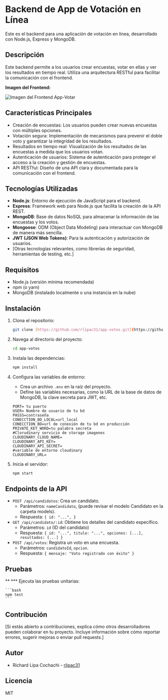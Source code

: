 # Backend de App de Votación en Línea

Este es el backend para una aplicación de votación en línea, desarrollado con Node.js, Express y MongoDB.

## Descripción

Este backend permite a los usuarios crear encuestas, votar en ellas y ver los resultados en tiempo real. Utiliza una arquitectura RESTful para facilitar la comunicación con el frontend.

**Imagen del Frontend:**

<img src="https://res.cloudinary.com/rlipac/image/upload/v1743039674/votos_degbfu.png" alt="Imagen del Frontend App-Votar">


## Características Principales

* Creación de encuestas: Los usuarios pueden crear nuevas encuestas con múltiples opciones.
* Votación segura: Implementación de mecanismos para prevenir el doble voto y garantizar la integridad de los resultados.
* Resultados en tiempo real: Visualización de los resultados de las encuestas a medida que los usuarios votan.
* Autenticación de usuarios: Sistema de autenticación para proteger el acceso a la creación y gestión de encuestas.
* API RESTful: Diseño de una API clara y documentada para la comunicación con el frontend.

## Tecnologías Utilizadas

* **Node.js**: Entorno de ejecución de JavaScript para el backend.
* **Express**: Framework web para Node.js que facilita la creación de la API REST.
* **MongoDB**: Base de datos NoSQL para almacenar la información de las encuestas y los votos.
* **Mongoose**: ODM (Object Data Modeling) para interactuar con MongoDB de manera más sencilla.
* **JWT (JSON Web Tokens)**: Para la autenticación y autorización de usuarios.
* [Otras tecnologías relevantes, como librerías de seguridad, herramientas de testing, etc.]

## Requisitos

* Node.js (versión mínima recomendada)
* npm (o yarn)
* MongoDB (instalado localmente o una instancia en la nube)

## Instalación

1.  Clona el repositorio:

    ```bash
    git clone [https://github.com/rlipac31/app-votos.git](https://github.com/rlipac31/app-votos.git)
    ```

2.  Navega al directorio del proyecto:

    ```bash
    cd app-votos
    ```

3.  Instala las dependencias:

    ```bash
    npm install
    ```

4.  Configura las variables de entorno:

    * Crea un archivo `.env` en la raíz del proyecto.
    * Define las variables necesarias, como la URL de la base de datos de MongoDB, la clave secreta para JWT, etc.

    ```
    PORT= tu puerto
    USER= Nombre de usuario de tu bd
    PASSS=contraseña
    CONECCTION_BD_LOCAL=url_local
    CONECCTION_BD=url de conexión de tu bd en producción
    PRIVATE_KEY_WORD=tu palabra secreta
    #Clorudinary servicio de storage imagenes
    CLOUDINARY_CLOUD_NAME=
    CLOUDINARY_API_KEY=
    CLOUDINARY_API_SECRET=
    #variable de entorno cloudinary
    CLOUDINARY_URL=
    ```

5.  Inicia el servidor:

    ```bash
    npm start
    ```

## Endpoints de la API

* `POST /api/candidatos`: Crea un candidato.
    * Parámetros: `nameCandidato`, (puede revisar el modelo Candidato en la carpeta models).
    * Respuesta: `{ id: "...", }`
* `GET /api/candidato/:id`: Obtiene los detalles del candidato específico.
    * Parámetros: `id` (ID del candidato)
    * Respuesta: `{ id: "...", titulo: "...", opciones: [...], resultados: [...] }`
* `POST /api/votos`: Registra un voto en una encuesta.
    * Parámetros: `candidatoId`, `opcion`.
    * Respuesta: `{ mensaje: "Voto registrado con éxito" }`

## Pruebas
**
*** Ejecuta las pruebas unitarias:

    ```bash
    npm test
    ```

## Contribución

[Si estás abierto a contribuciones, explica cómo otros desarrolladores pueden colaborar en tu proyecto. Incluye información sobre cómo reportar errores, sugerir mejoras o enviar pull requests.]

## Autor

* Richard Lipa Cochachi - [rlipac31](https://github.com/rlipac31)

## Licencia

MIT